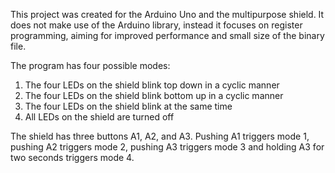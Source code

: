 This project was created for the Arduino Uno and the multipurpose shield. It does not make use of the Arduino library, instead it focuses on register programming, aiming for improved performance and small size of the binary file.

The program has four possible modes:

1. The four LEDs on the shield blink top down in a cyclic manner
2. The four LEDs on the shield blink bottom up in a cyclic manner
3. The four LEDs on the shield blink at the same time
4. All LEDs on the shield are turned off

The shield has three buttons A1, A2, and A3. Pushing A1 triggers mode 1, pushing A2 triggers mode 2, pushing A3 triggers mode 3 and holding A3 for two seconds triggers mode 4.
